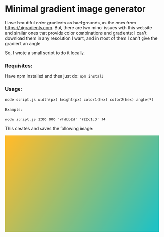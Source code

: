 # Minimal gradient image generator

I love beautiful color gradients as backgrounds, as the ones from https://uigradients.com. But, there are two minor issues with this website and similar ones that provide color combinations and gradients: I can't download them in any resolution I want, and in most of them I can't give the gradient an angle.

So, I wrote a small script to do it locally.

### Requisites:

Have npm installed and then just do:  `npm install`

### Usage:

```
node script.js width(px) height(px) color1(hex) color2(hex) angle(º)

Example:

node script.js 1280 800 '#fdbb2d' '#22c1c3' 34
```

This creates and saves the following image:

![a](example.png)


